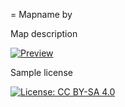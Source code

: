 = Mapname by

Map description

[![Preview](./template/large.png)](https://raw.githubusercontent.com/FPVFreeriderCommunity/maps/master/template/large.png)

Sample license

[![License: CC BY-SA 4.0](https://img.shields.io/badge/License-CC%20BY--SA%204.0-lightgrey.svg)](https://creativecommons.org/licenses/by-sa/4.0/)
